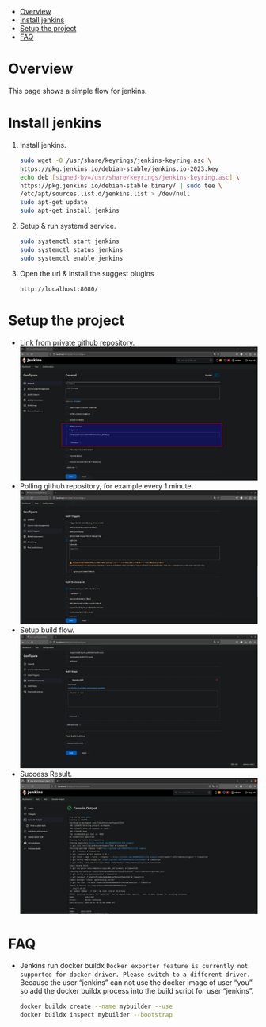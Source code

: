 <!--
 Copyright (c) 2024 innodisk Crop.
 
 This software is released under the MIT License.
 https://opensource.org/licenses/MIT
-->

- [Overview](#overview)
- [Install jenkins](#install-jenkins)
- [Setup the project](#setup-the-project)
- [FAQ](#faq)


# Overview
This page shows a simple flow for jenkins.

# Install jenkins
1. Install jenkins.
    ```bash
    sudo wget -O /usr/share/keyrings/jenkins-keyring.asc \
    https://pkg.jenkins.io/debian-stable/jenkins.io-2023.key
    echo deb [signed-by=/usr/share/keyrings/jenkins-keyring.asc] \
    https://pkg.jenkins.io/debian-stable binary/ | sudo tee \
    /etc/apt/sources.list.d/jenkins.list > /dev/null
    sudo apt-get update
    sudo apt-get install jenkins
    ```
2. Setup & run systemd service.
    ```bash
    sudo systemctl start jenkins
    sudo systemctl status jenkins
    sudo systemctl enable jenkins
    ```
3. Open the url & install the suggest plugins
    ```url
    http://localhost:8080/
    ```

# Setup the project
- Link from private github repository.  
  ![](doc/jenkins_1.png)
- Polling github repository, for example every 1 minute.  
  ![](doc/jenkins_2.png)
- Setup build flow.  
  ![](doc/jenkins_3.png)
- Success Result.  
  ![](doc/jenkins_p.png)
  
# FAQ
- Jenkins run docker buildx `Docker exporter feature is currently not supported for docker driver. Please switch to a different driver.`  
    Because the user “jenkins” can not use the docker image of user “you” so add the docker buildx process into the build script for user “jenkins”.
    ```bash
    docker buildx create --name mybuilder --use
    docker buildx inspect mybuilder --bootstrap
    ```